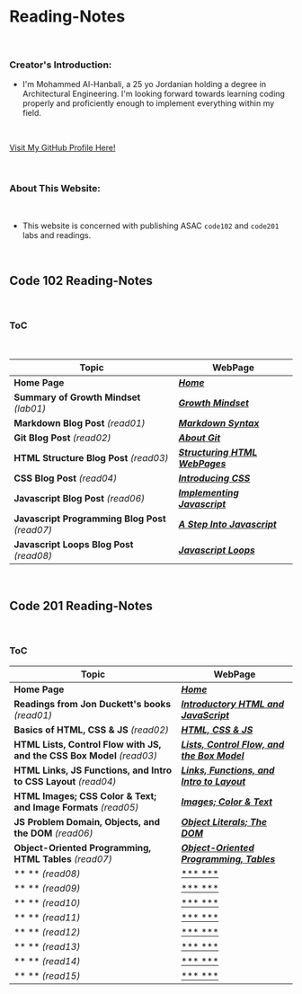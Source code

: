 # Reading-Notes

<br>

### Creator's Introduction:

- I'm Mohammed Al-Hanbali, a 25 yo Jordanian holding a degree in Architectural Engineering.
 I'm looking forward towards learning coding properly and proficiently enough to implement everything within my field.

<br>

[Visit My GitHub Profile Here!](https://github.com/Moha-AlHanbali)

<br>

### About This Website:

<br>

- This website is concerned with publishing ASAC `code102` and `code201` labs and readings.

<br>

## Code 102 Reading-Notes

<br>

### ToC

<br>

**Topic**                                         |   **WebPage**
--------------------------------------------------|--------------------------------------------------
**Home Page**                                     |  [***Home***](README.md)
**Summary of Growth Mindset** *(lab01)*           |  [***Growth Mindset***](lab01.md)
**Markdown Blog Post** *(read01)*                 |  [***Markdown Syntax***](read01.md)
**Git Blog Post** *(read02)*                      |  [***About Git***](read02.md)
**HTML Structure Blog Post** *(read03)*           |  [***Structuring HTML WebPages***](read03.md)
**CSS Blog Post** *(read04)*                      |  [***Introducing CSS***](read04.md)
**Javascript Blog Post** *(read06)*               |  [***Implementing Javascript***](read06.md)
**Javascript Programming Blog Post** *(read07)*   |  [***A Step Into Javascript***](read07.md)
**Javascript Loops Blog Post** *(read08)*         |  [***Javascript Loops***](read08.md)

<br>

## Code 201 Reading-Notes

<br>

### ToC

**Topic**                                         |   **WebPage**
--------------------------------------------------|--------------------------------------------------
**Home Page**                                     |  [***Home***](README.md)
**Readings from Jon Duckett's books** *(read01)*  |  [***Introductory HTML and JavaScript***](class-01.md)
**Basics of HTML, CSS & JS** *(read02)*           |  [***HTML, CSS & JS***](class-02.md)
**HTML Lists, Control Flow with JS, and the CSS Box Model** *(read03)* |  [***Lists, Control Flow, and the Box Model***](class-03.md)
**HTML Links, JS Functions, and Intro to CSS Layout** *(read04)* |  [***Links, Functions, and Intro to Layout***](class-04.md)
**HTML Images; CSS Color & Text; and Image Formats** *(read05)* |  [***Images; Color & Text***](class-05.md)
**JS Problem Domain, Objects, and the DOM** *(read06)* |  [***Object Literals; The DOM***](class-06.md)
**Object-Oriented Programming, HTML Tables** *(read07)* |  [***Object-Oriented Programming, Tables***](class-07.md)
** ** *(read08)*                                  |  [*** ***](.md)
** ** *(read09)*                                  |  [*** ***](.md)
** ** *(read10)*                                  |  [*** ***](.md)
** ** *(read11)*                                  |  [*** ***](.md)
** ** *(read12)*                                  |  [*** ***](.md)
** ** *(read13)*                                  |  [*** ***](.md)
** ** *(read14)*                                  |  [*** ***](.md)
** ** *(read15)*                                  |  [*** ***](.md)
